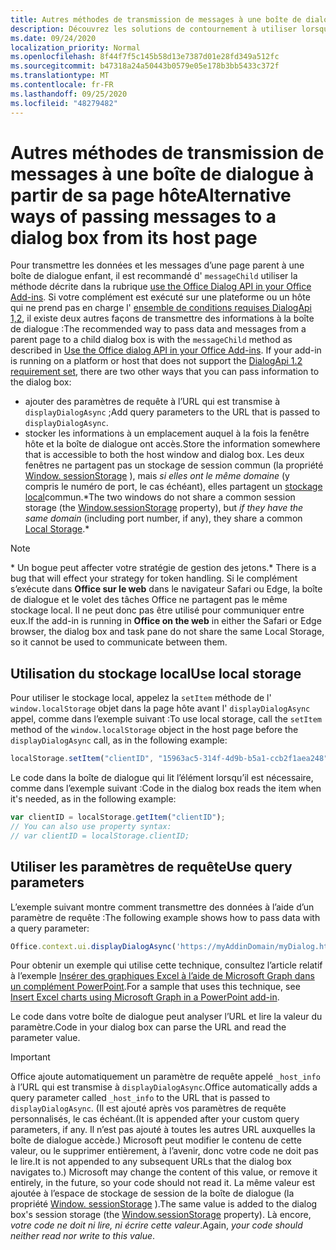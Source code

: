 ```yaml
---
title: Autres méthodes de transmission de messages à une boîte de dialogue à partir de sa page hôte
description: Découvrez les solutions de contournement à utiliser lorsque la méthode messageChild n’est pas prise en charge.
ms.date: 09/24/2020
localization_priority: Normal
ms.openlocfilehash: 8f44f7f5c145b58d13e7387d01e28fd349a512fc
ms.sourcegitcommit: b47318a24a50443b0579e05e178b3bb5433c372f
ms.translationtype: MT
ms.contentlocale: fr-FR
ms.lasthandoff: 09/25/2020
ms.locfileid: "48279482"
---
```

# <a name="alternative-ways-of-passing-messages-to-a-dialog-box-from-its-host-page"></a><span data-ttu-id="a7a99-103">Autres méthodes de transmission de messages à une boîte de dialogue à partir de sa page hôte</span><span class="sxs-lookup"><span data-stu-id="a7a99-103">Alternative ways of passing messages to a dialog box from its host page</span></span>

<span data-ttu-id="a7a99-104">Pour transmettre les données et les messages d’une page parent à une boîte de dialogue enfant, il est recommandé d' `messageChild` utiliser la méthode décrite dans la rubrique [use the Office Dialog API in your Office Add-ins](dialog-api-in-office-add-ins.md#pass-information-to-the-dialog-box). Si votre complément est exécuté sur une plateforme ou un hôte qui ne prend pas en charge l' [ensemble de conditions requises DialogApi 1,2](../reference/requirement-sets/dialog-api-requirement-sets.md), il existe deux autres façons de transmettre des informations à la boîte de dialogue :</span><span class="sxs-lookup"><span data-stu-id="a7a99-104">The recommended way to pass data and messages from a parent page to a child dialog box is with the `messageChild` method as described in [Use the Office dialog API in your Office Add-ins](dialog-api-in-office-add-ins.md#pass-information-to-the-dialog-box). If your add-in is running on a platform or host that does not support the [DialogApi 1.2 requirement set](../reference/requirement-sets/dialog-api-requirement-sets.md), there are two other ways that you can pass information to the dialog box:</span></span>

- <span data-ttu-id="a7a99-105">ajouter des paramètres de requête à l’URL qui est transmise à `displayDialogAsync` ;</span><span class="sxs-lookup"><span data-stu-id="a7a99-105">Add query parameters to the URL that is passed to `displayDialogAsync`.</span></span>
- <span data-ttu-id="a7a99-106">stocker les informations à un emplacement auquel à la fois la fenêtre hôte et la boîte de dialogue ont accès.</span><span class="sxs-lookup"><span data-stu-id="a7a99-106">Store the information somewhere that is accessible to both the host window and dialog box.</span></span> <span data-ttu-id="a7a99-107">Les deux fenêtres ne partagent pas un stockage de session commun (la propriété [Window. sessionStorage](https://developer.mozilla.org/docs/Web/API/Window/sessionStorage) ), mais *si elles ont le même domaine* (y compris le numéro de port, le cas échéant), elles partagent un [stockage local](https://www.w3schools.com/html/html5_webstorage.asp)commun.\*</span><span class="sxs-lookup"><span data-stu-id="a7a99-107">The two windows do not share a common session storage (the [Window.sessionStorage](https://developer.mozilla.org/docs/Web/API/Window/sessionStorage) property), but *if they have the same domain* (including port number, if any), they share a common [Local Storage](https://www.w3schools.com/html/html5_webstorage.asp).\*</span></span>


> [!NOTE]
> <span data-ttu-id="a7a99-108">\* Un bogue peut affecter votre stratégie de gestion des jetons.</span><span class="sxs-lookup"><span data-stu-id="a7a99-108">\* There is a bug that will effect your strategy for token handling.</span></span> <span data-ttu-id="a7a99-109">Si le complément s’exécute dans **Office sur le web** dans le navigateur Safari ou Edge, la boîte de dialogue et le volet des tâches Office ne partagent pas le même stockage local. Il ne peut donc pas être utilisé pour communiquer entre eux.</span><span class="sxs-lookup"><span data-stu-id="a7a99-109">If the add-in is running in **Office on the web** in either the Safari or Edge browser, the dialog box and task pane do not share the same Local Storage, so it cannot be used to communicate between them.</span></span>

## <a name="use-local-storage"></a><span data-ttu-id="a7a99-110">Utilisation du stockage local</span><span class="sxs-lookup"><span data-stu-id="a7a99-110">Use local storage</span></span>

<span data-ttu-id="a7a99-111">Pour utiliser le stockage local, appelez la `setItem` méthode de l' `window.localStorage` objet dans la page hôte avant l' `displayDialogAsync` appel, comme dans l’exemple suivant :</span><span class="sxs-lookup"><span data-stu-id="a7a99-111">To use local storage, call the `setItem` method of the `window.localStorage` object in the host page before the `displayDialogAsync` call, as in the following example:</span></span>

```js
localStorage.setItem("clientID", "15963ac5-314f-4d9b-b5a1-ccb2f1aea248");
```

<span data-ttu-id="a7a99-112">Le code dans la boîte de dialogue qui lit l’élément lorsqu’il est nécessaire, comme dans l’exemple suivant :</span><span class="sxs-lookup"><span data-stu-id="a7a99-112">Code in the dialog box reads the item when it's needed, as in the following example:</span></span>

```js
var clientID = localStorage.getItem("clientID");
// You can also use property syntax:
// var clientID = localStorage.clientID;
```

## <a name="use-query-parameters"></a><span data-ttu-id="a7a99-113">Utiliser les paramètres de requête</span><span class="sxs-lookup"><span data-stu-id="a7a99-113">Use query parameters</span></span>

<span data-ttu-id="a7a99-114">L’exemple suivant montre comment transmettre des données à l’aide d’un paramètre de requête :</span><span class="sxs-lookup"><span data-stu-id="a7a99-114">The following example shows how to pass data with a query parameter:</span></span>

```js
Office.context.ui.displayDialogAsync('https://myAddinDomain/myDialog.html?clientID=15963ac5-314f-4d9b-b5a1-ccb2f1aea248');
```

<span data-ttu-id="a7a99-115">Pour obtenir un exemple qui utilise cette technique, consultez l’article relatif à l’exemple [Insérer des graphiques Excel à l’aide de Microsoft Graph dans un complément PowerPoint](https://github.com/OfficeDev/PowerPoint-Add-in-Microsoft-Graph-ASPNET-InsertChart).</span><span class="sxs-lookup"><span data-stu-id="a7a99-115">For a sample that uses this technique, see [Insert Excel charts using Microsoft Graph in a PowerPoint add-in](https://github.com/OfficeDev/PowerPoint-Add-in-Microsoft-Graph-ASPNET-InsertChart).</span></span>

<span data-ttu-id="a7a99-116">Le code dans votre boîte de dialogue peut analyser l’URL et lire la valeur du paramètre.</span><span class="sxs-lookup"><span data-stu-id="a7a99-116">Code in your dialog box can parse the URL and read the parameter value.</span></span>

> [!IMPORTANT]
> <span data-ttu-id="a7a99-117">Office ajoute automatiquement un paramètre de requête appelé `_host_info` à l’URL qui est transmise à `displayDialogAsync`.</span><span class="sxs-lookup"><span data-stu-id="a7a99-117">Office automatically adds a query parameter called `_host_info` to the URL that is passed to `displayDialogAsync`.</span></span> <span data-ttu-id="a7a99-118">(Il est ajouté après vos paramètres de requête personnalisés, le cas échéant.</span><span class="sxs-lookup"><span data-stu-id="a7a99-118">(It is appended after your custom query parameters, if any.</span></span> <span data-ttu-id="a7a99-119">Il n’est pas ajouté à toutes les autres URL auxquelles la boîte de dialogue accède.) Microsoft peut modifier le contenu de cette valeur, ou le supprimer entièrement, à l’avenir, donc votre code ne doit pas le lire.</span><span class="sxs-lookup"><span data-stu-id="a7a99-119">It is not appended to any subsequent URLs that the dialog box navigates to.) Microsoft may change the content of this value, or remove it entirely, in the future, so your code should not read it.</span></span> <span data-ttu-id="a7a99-120">La même valeur est ajoutée à l’espace de stockage de session de la boîte de dialogue (la propriété [Window. sessionStorage](https://developer.mozilla.org/docs/Web/API/Window/sessionStorage) ).</span><span class="sxs-lookup"><span data-stu-id="a7a99-120">The same value is added to the dialog box's session storage (the [Window.sessionStorage](https://developer.mozilla.org/docs/Web/API/Window/sessionStorage) property).</span></span> <span data-ttu-id="a7a99-121">Là encore, *votre code ne doit ni lire, ni écrire cette valeur*.</span><span class="sxs-lookup"><span data-stu-id="a7a99-121">Again, *your code should neither read nor write to this value*.</span></span>
